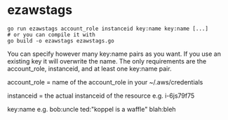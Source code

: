 # ezawstags

```
go run ezawstags account_role instanceid key:name key:name [...]
# or you can compile it with
go build -o ezawstags ezawstags.go
```

You can specify however many key:name pairs as you want.  If you use an existing key it will overwrite the name. The only requirements are the account_role, instanceid, and at least one key:name pair.

account_role = name of the account_role in your ~/.aws/credentials

instanceid = the actual instanceid of the resource e.g. i-6js79f75

key:name e.g.  bob:uncle ted:"koppel is a waffle" blah:bleh
